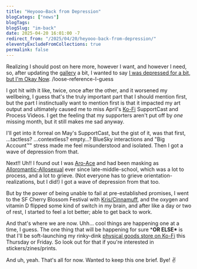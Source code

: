 ```yaml
---
title: "Heyooo—Back from Depression"
blogCategs: ["news"]
blogTags:
blogSlug: "im-back"
date: 2025-04-20 16:01:00 -7
redirect_from: "/2025/04/20/heyooo-back-from-depression/"
eleventyExcludeFromCollections: true
permalink: false
---
```

Realizing I should post on here more, however I want, and however I need, so, after updating the [gallery](https://hikatamika.com/art-gallery/) a bit, I wanted to say [I was depressed for a bit, but I'm Okay Now](https://www.youtube.com/watch?v=7s63eaYngVw). /loose-reference-I-guess

I got hit with it like, twice, once after the other, and it worsened my wellbeing, I guess that's the truly important part that I should mention first, but the part I instinctually want to mention first is that it impacted my art output and ultimately caused me to miss April's [Ko-Fi](https://ko-fi.com/hikatamika) SupportCast and Process Videos. I get the feeling that my supporters aren't put off by *one* missing month, but it still makes me sad anyway.

I'll get into it forreal on May's SupportCast, but the gist of it, was that first, …tactless? …contextless? empty…? BlueSky interactions and "Big Account™" stress made me feel misunderstood and isolated. Then I got a wave of depression from that.

Next!! Uh!! I found out I was [Aro-Ace](https://lgbtqia.wiki/wiki/Aroace) and had been masking as [Alloromantic-Allosexual](https://lgbtqia.wiki/wiki/Aromantic_Allosexual) ever since late-middle-school, which was a lot to process, and a lot to grieve. (Not everyone has to grieve orientation-realizations, but I did!) I got a wave of depression from that too.

But by the power of being unable to fail at pre-established promises, I went to the SF Cherry Blossom Festival with [Kris/Cinnamuff](https://cinnamuff.space/), and the oxygen and vitamin D flipped some kind of switch in my brain, and after like a day or two of rest, I started to feel a lot better; able to get back to work.

And that's where we are now. Uhh… cool things are happening one at a time, I guess.
The one thing that will be happening for sure ***OR ELSE\*** is that I'll be soft-launching my rinky-dink [physical goods store on Ko-Fi](https://ko-fi.com/hikatamika) this Thursday or Friday. So look out for that if you're interested in stickers/zines/prints.

And uh, yeah. That's all for now. Wanted to keep this one brief.
Bye! ✌️